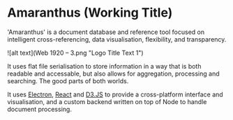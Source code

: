 # Amaranthus (Working Title)

'Amaranthus' is a  document database and 
reference tool focused on intelligent cross-referencing, data visualisation,
flexibility, and transparency.

![alt text](Web 1920 – 3.png "Logo Title Text 1")

It uses flat file serialisation to store information in a way that is both
readable and accessable, but also allows for aggregation, processing and searching. 
The good parts of both worlds. 

It uses [Electron](https://electronjs.org/), [React](https://reactjs.org/) and 
[D3.JS](https://d3js.org/) to provide a cross-platform interface and visualisation, 
and a custom backend written on top of Node to handle document processing.